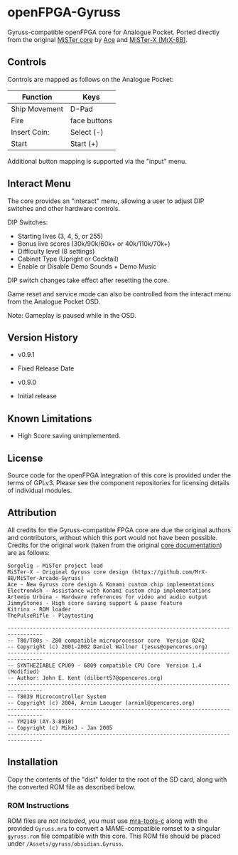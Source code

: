 # openFPGA-Gyruss

Gyruss-compatible openFPGA core for Analogue Pocket. Ported directly from the 
original [MiSTer core](https://github.com/MiSTer-devel/Arcade-Gyruss_MiSTer)
by [Ace](https://github.com/Ace9921) and [MiSTer-X (MrX-8B)](https://github.com/MrX-8B). 

## Controls

Controls are mapped as follows on the Analogue Pocket:

| Function | Keys |
|--|--|
| Ship Movement |  D-Pad |
| Fire | face buttons |
| Insert Coin: | Select (-) |
| Start | Start (+) |

Additional button mapping is supported via the "input" menu.

## Interact Menu

The core provides an "interact" menu, allowing a user to adjust DIP switches and other
hardware controls.

DIP Switches:

- Starting lives (3, 4, 5, or 255)
- Bonus live scores (30k/90k/60k+ or 40k/110k/70k+)
- Difficulty level (8 settings)
- Cabinet Type (Upright or Cocktail)
- Enable or Disable Demo Sounds + Demo Music

DIP switch changes take effect after resetting the core.

Game reset and service mode can also be controlled from the interact menu from the Analogue Pocket OSD.

Note: Gameplay is paused while in the OSD.

## Version History

* v0.9.1
- Fixed Release Date

* v0.9.0
- Initial release

## Known Limitations

* High Score saving unimplemented.

## License

Source code for the openFPGA integration of this core is provided under the
terms of GPLv3. Please see the component repositories for licensing details
of individual modules. 

## Attribution

All credits for the Gyruss-compatible FPGA core are due the original authors
and contributors, without which this port would not have been possible. Credits
for the original work (taken from the original 
[core documentation](https://github.com/MiSTer-devel/Arcade-Gyruss_MiSTer?tab=readme-ov-file#credits))
are as follows:

```
Sorgelig - MiSTer project lead
MiSTer-X - Original Gyruss core design (https://github.com/MrX-8B/MiSTer-Arcade-Gyruss)
Ace - New Gyruss core design & Konami custom chip implementations
ElectronAsh - Assistance with Konami custom chip implementations
Artemio Urbina - Hardware references for video and audio output
JimmyStones - High score saving support & pause feature
Kitrinx - ROM loader
ThePulseRifle - Playtesting
```

```
---------------------------------------------------------------------------------
-- T80/T80s - Z80 compatible microprocessor core  Version 0242
-- Copyright (c) 2001-2002 Daniel Wallner (jesus@opencores.org)
---------------------------------------------------------------------------------
-- SYNTHEZIABLE CPU09 - 6809 compatible CPU Core  Version 1.4 (Modified)
-- Author: John E. Kent (dilbert57@opencores.org)
---------------------------------------------------------------------------------
-- T8039 Microcontroller System
-- Copyright (c) 2004, Arnim Laeuger (arniml@opencores.org)
---------------------------------------------------------------------------------
-- YM2149 (AY-3-8910)
-- Copyright (c) MikeJ - Jan 2005
---------------------------------------------------------------------------------
```

## Installation

Copy the contents of the "dist" folder to the root of the SD card, along with the converted ROM file as described below.

### ROM Instructions

ROM files are *not included*, you must use [mra-tools-c](https://github.com/sebdel/mra-tools-c/)
along with the provided `Gyruss.mra` to convert a MAME-compatible romset to a singular
`gyruss.rom` file compatible with this core.  This ROM file should be placed under
`/Assets/gyruss/obsidian.Gyruss`.
